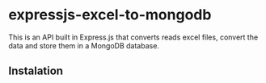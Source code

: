 # expressjs-excel-to-mongodb

This is an API built in Express.js that converts reads excel files, convert the data and store them in a MongoDB database.

## Instalation

